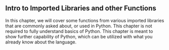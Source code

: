 Intro to Imported Libraries and other Functions
-----------------------------------------------

In this chapter, we will cover some functions from various imported
libraries that are commonly asked about, or used in Python. This chapter
is not required to fully understand basics of Python. This chapter is
meant to show further capability of Python, which can be utilized with
what you already know about the language.


